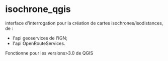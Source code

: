 # isochrone_qgis
interface d'interrogation pour la création de cartes isochrones/isodistances, de : 
- l'api geoservices de l'IGN;
- l'api OpenRouteServices.

Fonctionne pour les versions>3.0 de QGIS
